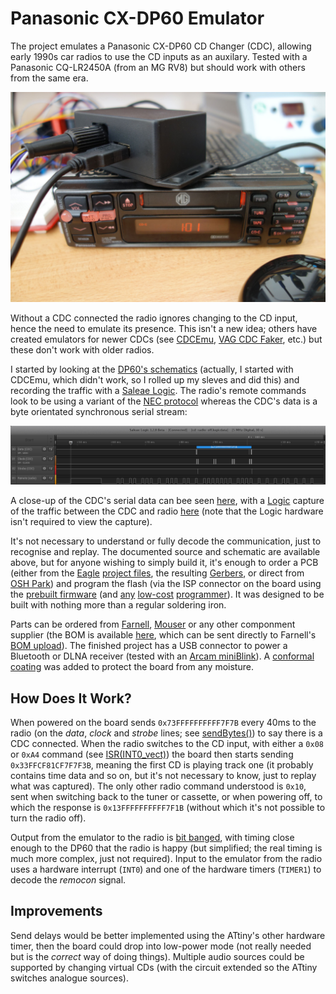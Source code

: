 Panasonic CX-DP60 Emulator
==========================

The project emulates a Panasonic CX-DP60 CD Changer (CDC), allowing early 1990s car radios to use the CD inputs as an auxilary. Tested with a Panasonic CQ-LR2450A (from an MG RV8) but should work with others from the same era.

![Finished unit](https://raw.githubusercontent.com/cwoffenden/panacdc/master/doc/radio.jpeg)

Without a CDC connected the radio ignores changing to the CD input, hence the need to emulate its presence. This isn't a new idea; others have created emulators for newer CDCs (see [CDCEmu](http://q1.se/cdcemu/), [VAG CDC Faker](http://dev.shyd.de/2013/09/avr-raspberry-pi-vw-beta-vag-cdc-faker/), etc.) but these don't work with older radios.

I started by looking at the [DP60's schematics](https://raw.githubusercontent.com/cwoffenden/panacdc/master/doc/schematic.pdf) (actually, I started with CDCEmu, which didn't work, so I rolled up my sleves and did this) and recording the traffic with a [Saleae Logic](https://www.saleae.com/). The radio's remote commands look to be using a variant of the [NEC protocol](https://www.vishay.com/docs/80071/dataform.pdf) whereas the CDC's data is a byte orientated synchronous serial stream:

![NEC-like remote data](https://raw.githubusercontent.com/cwoffenden/panacdc/master/doc/logic-1.png)

A close-up of the CDC's serial data can bee seen [here](https://raw.githubusercontent.com/cwoffenden/panacdc/master/doc/logic-2.png), with a [Logic](https://www.saleae.com/downloads) capture of the traffic between the CDC and radio [here](https://github.com/cwoffenden/panacdc/raw/master/doc/cd-radio-off.logicdata) (note that the Logic hardware isn't required to view the capture).

It's not necessary to understand or fully decode the communication, just to recognise and replay. The documented source and schematic are available above, but for anyone wishing to simply build it, it's enough to order a PCB (either from the [Eagle](http://www.cadsoftusa.com/) [project files](https://github.com/cwoffenden/panacdc/tree/master/pcb), the resulting [Gerbers](https://github.com/cwoffenden/panacdc/raw/master/out/board.zip), or direct from [OSH Park](https://oshpark.com/shared_projects/Xu28lOTu)) and program the flash (via the ISP connector on the board using the [prebuilt firmware](https://github.com/cwoffenden/panacdc/blob/master/out/flash.elf) (and [any](https://www.amazon.co.uk/dp/B00AVRHVPO) [low-cost](https://www.sparkfun.com/categories/7) [programmer](https://www.arduino.cc/en/Tutorial/ArduinoISP)). It was designed to be built with nothing more than a regular soldering iron.

Parts can be ordered from [Farnell](http://www.farnell.com/), [Mouser](http://www.mouser.com/) or any other componment supplier (the BOM is available [here](https://github.com/cwoffenden/panacdc/blob/master/out/parts.csv), which can be sent directly to Farnell's [BOM upload](http://uk.farnell.com/help-parts-list-bom-upload)). The finished project has a USB connector to power a Bluetooth or DLNA receiver (tested with an [Arcam miniBlink](http://www.arcam.co.uk/mini.htm)). A [conformal coating](https://raw.githubusercontent.com/cwoffenden/panacdc/master/doc/board.jpeg) was added to protect the board from any moisture.

How Does It Work?
-----------------

When powered on the board sends `0x73FFFFFFFFFF7F7B` every 40ms to the radio (on the _data_, _clock_ and _strobe_ lines; see [sendBytes()](https://github.com/cwoffenden/panacdc/blob/master/src/main.c#L177)) to say there is a CDC connected. When the radio switches to the CD input, with either a `0x08` or `0xA4` command (see [ISR(INT0_vect)](https://github.com/cwoffenden/panacdc/blob/master/src/main.c#L272)) the board then starts sending `0x33FFCF81CF7F7F3B`, meaning the first CD is playing track one (it probably contains time data and so on, but it's not necessary to know, just to replay what was captured). The only other radio command understood is `0x10`, sent when switching back to the tuner or cassette, or when powering off, to which the response is `0x13FFFFFFFFFF7F1B` (without which it's not possible to turn the radio off).

Output from the emulator to the radio is [bit banged](https://en.wikipedia.org/wiki/Bit_banging), with timing close enough to the DP60 that the radio is happy (but simplified; the real timing is much more complex, just not required). Input to the emulator from the radio uses a hardware interrupt (`INT0`) and one of the hardware timers (`TIMER1`) to decode the _remocon_ signal.

Improvements
------------

Send delays would be better implemented using the ATtiny's other hardware timer, then the board could drop into low-power mode (not really needed but is the _correct_ way of doing things). Multiple audio sources could be supported by changing virtual CDs (with the circuit extended so the ATtiny switches analogue sources).
